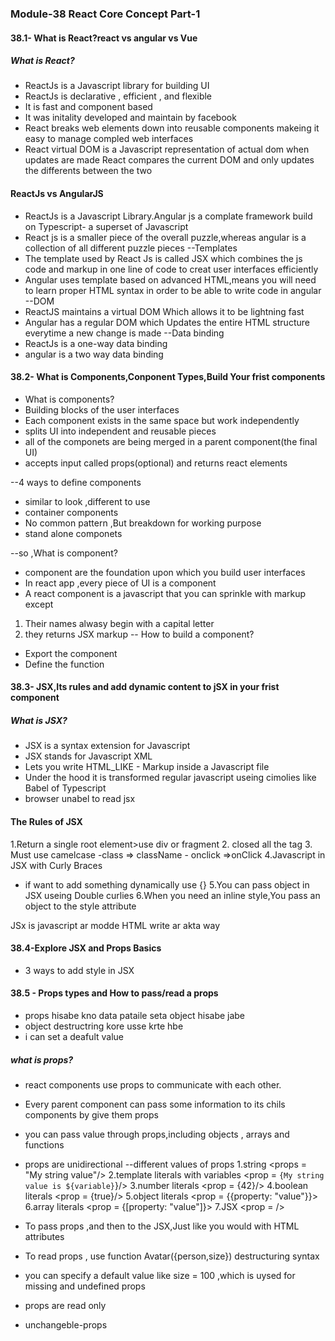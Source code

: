 ### Module-38 React Core Concept Part-1

#### 38.1- What is React?react vs angular vs Vue
##### What is React?
- ReactJs is a Javascript library for building UI
- ReactJs is declarative , efficient , and flexible
- It is fast and component based 
- It was initality developed and maintain by facebook
- React breaks web elements down into reusable components makeing it easy to manage compled web interfaces
- React virtual DOM is a Javascript representation of actual dom when updates are made React compares the current DOM and only updates the differents between the two

#### ReactJs vs AngularJS
- ReactJs is a Javascript Library.Angular js a complate framework build on Typescript- a superset of Javascript
- React js is a smaller piece of the overall puzzle,whereas angular is a collection of all different puzzle pieces
--Templates
- The template used by React Js is called JSX which combines the js code and markup in one line of code to creat user interfaces efficiently
- Angular uses template based on advanced HTML,means you will need to learn proper HTML syntax in order to be able to write code in angular
--DOM
- ReactJS maintains a virtual DOM Which allows it to be lightning fast
- Angular has a regular DOM which Updates the entire HTML structure everytime a new change is made
--Data binding
- ReactJs is a one-way data binding
- angular is a two way data binding

#### 38.2- What is Components,Conponent Types,Build Your frist components
- What is components?
 - Building blocks of the user interfaces
 - Each component exists in the same space but work independently
 - splits UI into independent and reusable pieces
 - all of the componets are being merged in a parent component(the final UI)
 - accepts input called props(optional) and returns react elements

 --4 ways to define components
 - similar to look ,different to use
 - container components
 - No common pattern ,But breakdown for working purpose
 - stand alone componets

 --so ,What is component?
 - component are the foundation upon which you build user interfaces
 - In react app ,every piece of UI is a component
 - A react component is a javascript that you can sprinkle with markup except
  1. Their names alwasy begin with a capital letter
  2. they returns JSX markup
  -- How to build a component?
  - Export the component
  - Define the function

  #### 38.3- JSX,Its rules and add dynamic content to jSX in your frist component

  ##### What is JSX?
  - JSX is a syntax extension for Javascript 
  - JSX stands for Javascript XML
  - Lets you write HTML_LIKE - Markup inside a Javascript file
  - Under the hood it is transformed regular javascript useing cimolies like Babel of Typescript
  - browser unabel to read jsx

  #### The Rules of JSX
  1.Return a single root element>use div or fragment
  2. closed all the tag
  3. Must use camelcase
    -class => className
    - onclick =>onClick
  4.Javascript in JSX with Curly Braces
   - if want to add something dynamically use {}
   5.You can pass object in JSX useing Double curlies
   6.When you need an inline style,You pass an object to the style attribute

   JSx is javascript ar modde HTML write ar akta way

  #### 38.4-Explore JSX and Props Basics
  - 3 ways to add style in JSX

  #### 38.5 - Props types and How to pass/read a props
  - props hisabe kno data pataile seta object hisabe jabe
  - object destructring kore usse krte hbe
  - i can set a deafult value

  ##### what is props?
  - react components use props to communicate with each other.
  - Every parent component can pass some information to its chils components by give them props
  - you can pass value through props,including objects , arrays and functions
  - props are unidirectional
  --different values of props
  1.string
  <props = "My string value"/>
  2.template literals with variables
  <prop = `{My string value is ${variable}`}/>
  3.number literals
  <prop = {42}/>
  4.boolean literals
  <prop = {true}/>
  5.object literals
  <prop = {{property: "value"}}>
  6.array literals
  <prop = {[property: "value"]}>
  7.JSX
  <prop = <Friends who = ''/>/>

  - To pass props ,and then to the JSX,Just like you would with HTML attributes
  - To read props , use function Avatar({person,size}) destructuring syntax
  - you can specify a default value like size = 100 ,which is uysed for missing and undefined props
  - props are read only 
  - unchangeble-props
